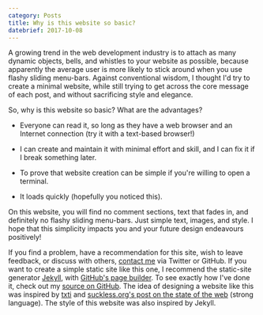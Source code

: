 ```yaml
---
category: Posts
title: Why is this website so basic?
datebrief: 2017-10-08
---
```


A growing trend in the web development industry is to attach as many dynamic
objects, bells, and whistles to your website as possible, because apparently
the average user is more likely to stick around when you use flashy sliding
menu-bars. Against conventional wisdom, I thought I'd try to create a minimal
website, while still trying to get across the core message of each post, and
without sacrificing style and elegance.

So, why is this website so basic? What are the advantages?

* Everyone can read it, so long as they have a web browser and an Internet
connection (try it with a text-based browser!)

* I can create and maintain it with minimal effort and skill, and I can fix it
if I break something later.

* To prove that website creation can be simple if you're willing to open a
terminal.

* It loads quickly (hopefully you noticed this).

On this website, you will find no comment sections, text that fades in, and
definitely no flashy sliding menu-bars. Just simple text, images, and style.  I
hope that this simplicity impacts you and your future design endeavours
positively!

If you find a problem, have a recommendation for this site, wish to leave
feedback, or discuss with others, [contact me](./contact.html) via Twitter or
GitHub. If you want to create a simple static site like this one, I recommend
the static-site generator [Jekyll](https://jekyllrb.com/), with [GitHub's page
builder](https://pages.github.com/). To see exactly how I've done it, check out
my [source on GitHub](https://github.com/mvousden/personal-site). The idea of
designing a website like this was inspired by [txti](http://txti.es) and
[suckless.org's post on the state of the web](http://suckless.org/sucks/web)
(strong language). The style of this website was also inspired by Jekyll.
